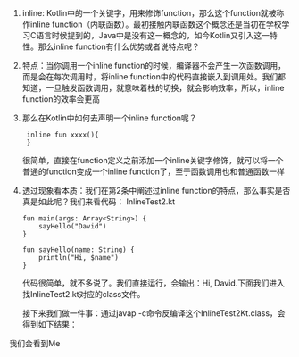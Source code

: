 1. inline: Kotlin中的一个关键字，用来修饰function，那么这个function就被称作inline function（内联函数）。最初接触内联函数这个概念还是当初在学校学习C语言时候提到的，Java中是没有这一概念的，如今Kotlin又引入这一特性。那么inline function有什么优势或者说特点呢？
2. 特点：当你调用一个inline function的时候，编译器不会产生一次函数调用，而是会在每次调用时，将inline function中的代码直接嵌入到调用处。我们都知道，一旦触发函数调用，就意味着栈的切换，就会影响效率，所以，inline function的效率会更高
3. 那么在Kotlin中如何去声明一个inline function呢？
		
		inline fun xxxx(){
		}
    很简单，直接在function定义之前添加一个inline关键字修饰，就可以将一个普通的function变成一个inline function了，至于函数调用也和普通函数一样
 4. 透过现象看本质：我们在第2条中阐述过inline function的特点，那么事实是否真是如此呢？我们来看代码：
InlineTest2.kt

		fun main(args: Array<String>) {  
		    sayHello("David")  
		}  
		  
	    fun sayHello(name: String) {  
		    println("Hi, $name")  
		}
	代码很简单，就不多说了。我们直接运行，会输出：Hi, David.下面我们进入找InlineTest2.kt对应的class文件。
	
	接下来我们做一件事：通过javap -c命令反编译这个InlineTest2Kt.class，会得到如下结果：

我们会看到Me
<!--stackedit_data:
eyJoaXN0b3J5IjpbMTI1OTk0MTAzMSwtMjA4ODc0NjYxMl19
-->